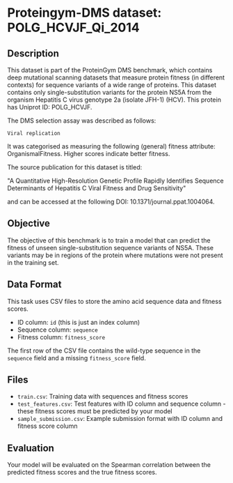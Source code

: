 
# Proteingym-DMS dataset: POLG_HCVJF_Qi_2014

## Description

This dataset is part of the ProteinGym DMS benchmark, which contains deep mutational scanning datasets that measure
protein fitness (in different contexts) for sequence variants of a wide range of proteins. This dataset contains
only single-substitution variants for the protein NS5A from the organism Hepatitis C virus genotype 2a (isolate JFH-1) (HCV). This protein has Uniprot ID: POLG_HCVJF. 

The DMS selection assay was described as follows: 

    Viral replication

It was categorised as measuring the following (general) fitness attribute: OrganismalFitness. Higher scores indicate better fitness.

The source publication for this dataset is titled: 

"A Quantitative High-Resolution Genetic Profile Rapidly Identifies Sequence Determinants of Hepatitis C Viral Fitness and Drug Sensitivity"

and can be accessed at the following DOI: 10.1371/journal.ppat.1004064.

## Objective

The objective of this benchmark is to train a model that can predict the fitness of unseen single-substitution sequence variants of NS5A.
These variants may be in regions of the protein where mutations were not present in the training set.

## Data Format

This task uses CSV files to store the amino acid sequence data and fitness scores.
- ID column: `id` (this is just an index column)
- Sequence column: `sequence`
- Fitness column: `fitness_score`

The first row of the CSV file contains the wild-type sequence in the `sequence` field and a missing `fitness_score` field.

## Files

- `train.csv`: Training data with sequences and fitness scores
- `test_features.csv`: Test features with ID column and sequence column - these fitness scores must be predicted by your model
- `sample_submission.csv`: Example submission format with ID column and fitness score column

## Evaluation

Your model will be evaluated on the Spearman correlation between the predicted fitness scores and the true fitness scores.
